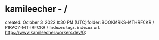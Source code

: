 # kamileecher - /

created: October 3, 2022 8:30 PM (UTC)
folder: BOOKMRKS-MTHRFCKR / PIRACY-MTHRFCKR / Indexes
tags: indexes
url: https://www.kamileecher.workers.dev/0: